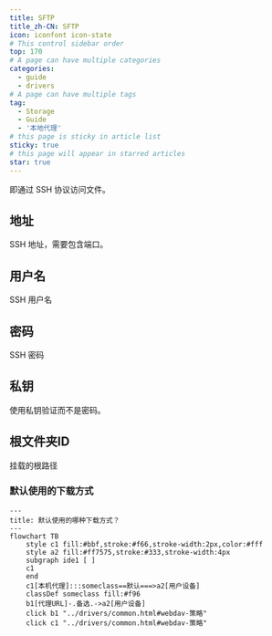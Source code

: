 ```yaml
---
title: SFTP
title_zh-CN: SFTP
icon: iconfont icon-state
# This control sidebar order
top: 170
# A page can have multiple categories
categories:
  - guide
  - drivers
# A page can have multiple tags
tag:
  - Storage
  - Guide
  - '本地代理'
# this page is sticky in article list
sticky: true
# this page will appear in starred articles
star: true
---
```


即通过 SSH 协议访问文件。

## **地址**

SSH 地址，需要包含端口。

## **用户名**

SSH 用户名

## **密码**

SSH 密码

## **私钥**

使用私钥验证而不是密码。

## **根文件夹ID**

挂载的根路径

### **默认使用的下载方式**

```mermaid
---
title: 默认使用的哪种下载方式？
---
flowchart TB
    style c1 fill:#bbf,stroke:#f66,stroke-width:2px,color:#fff
    style a2 fill:#ff7575,stroke:#333,stroke-width:4px
    subgraph ide1 [ ]
    c1
    end
    c1[本机代理]:::someclass==默认===>a2[用户设备]
    classDef someclass fill:#f96
    b1[代理URL]-.备选.->a2[用户设备]
    click b1 "../drivers/common.html#webdav-策略"
    click c1 "../drivers/common.html#webdav-策略"
```

